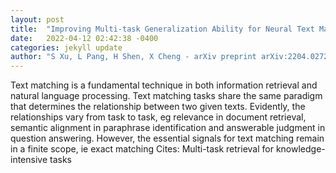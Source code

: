 ```yaml
---
layout: post
title:  "Improving Multi-task Generalization Ability for Neural Text Matching via Prompt Learning"
date:   2022-04-12 02:42:38 -0400
categories: jekyll update
author: "S Xu, L Pang, H Shen, X Cheng - arXiv preprint arXiv:2204.02725, 2022"
---
```

Text matching is a fundamental technique in both information retrieval and natural language processing. Text matching tasks share the same paradigm that determines the relationship between two given texts. Evidently, the relationships vary from task to task, eg relevance in document retrieval, semantic alignment in paraphrase identification and answerable judgment in question answering. However, the essential signals for text matching remain in a finite scope, ie exact matching Cites: Multi-task retrieval for knowledge-intensive tasks